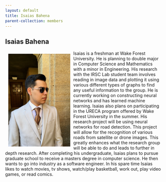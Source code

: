 ```yaml
---
layout: default
title: Isaias Bahena
parent-collection: members
---
```


## Isaias Bahena
<img src="/media/members/isaias_bahena.jpg" alt="1" width = 200px height = 300px style="object-fit: cover; float: left; margin: 10px">
Isaias is a freshman at Wake Forest University. He is planning to double major in Computer Science and Mathematics with a minor in Engineering. His research with the IRSC Lab student team involves reading in image data and plotting it using various different types of graphs to find any useful information to the group. He is currently working on constructing neural networks and has learned machine learning. 
Isaias also plans on participating in the URECA program offered by Wake Forest University in the summer. His research project will be using neural networks for road detection. This project will allow for the recognition of various roads from satellite or drone images. This greatly enhances what the research group will be able to do and leads to further in depth research. 
After completing his undergraduate, Isaias plans to pursue graduate school to receive a masters degree in computer science. He then wants to go into industry as a software engineer. In his spare time Isaias likes to watch movies, tv shows, watch/play basketball, work out, play video games, or read comics. 